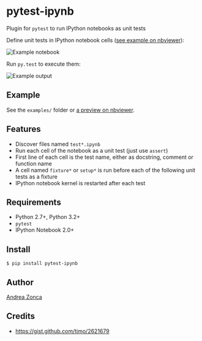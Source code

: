 pytest-ipynb
============

Plugin for `pytest` to run IPython notebooks as unit tests

Define unit tests in IPython notebook cells ([see example on nbviewer](http://nbviewer.ipython.org/github/zonca/pytest-ipynb/blob/master/examples/test_series_plots.ipynb)):

![Example notebook](https://github.com/zonca/pytest-ipynb/raw/master/img/pytest-ipynb_notebook.png)

Run `py.test` to execute them:

![Example output](https://github.com/zonca/pytest-ipynb/raw/master/img/pytest-ipynb_output.png)

## Example

See the `examples/` folder or [a preview on nbviewer](http://nbviewer.ipython.org/github/zonca/pytest-ipynb/blob/master/examples/test_series_plots.ipynb).

## Features

* Discover files named `test*.ipynb`
* Run each cell of the notebook as a unit test (just use `assert`)
* First line of each cell is the test name, either as docstring, comment or function name
* A cell named `fixture*` or `setup*` is run before each of the following unit tests as a fixture
* IPython notebook kernel is restarted after each test

## Requirements

* Python 2.7+, Python 3.2+
* `pytest`
* IPython Notebook 2.0+

## Install

    $ pip install pytest-ipynb

## Author

[Andrea Zonca](http://github.com/zonca)

## Credits

* <https://gist.github.com/timo/2621679>
